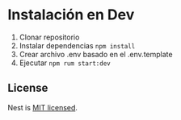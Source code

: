 # Instalación en Dev

1. Clonar repositorio
2. Instalar dependencias ```npm install```
3. Crear archivo .env basado en el .env.template
4. Ejecutar ```npm rum start:dev```


## License

Nest is [MIT licensed](LICENSE).
